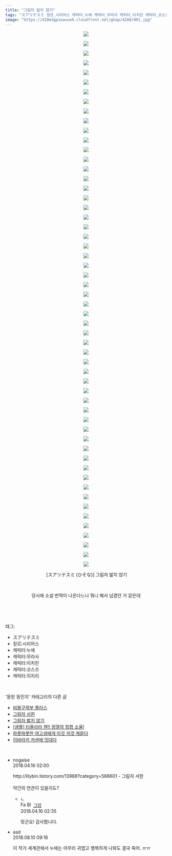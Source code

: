 ```yaml
---
title: "그림자 밟지 않기"
tags: "スアリテスミ 장르_시리어스 캐릭터_누에 캐릭터_무라사 캐릭터_이치린 캐릭터_코스즈 캐릭터_히지리 ひそな 동방_동인지"
image: "https://d28m3gpsoauueh.cloudfront.net/ghap/4288/001.jpg"
---
```

<div class="article">
<p style="text-align: center; clear: none; float: none;"><img src="{{ site.imgserver4 }}/ghap/4288/001.jpg"/></p>
<p style="text-align: center; clear: none; float: none;"><img src="{{ site.imgserver4 }}/ghap/4288/002.jpg"/></p>
<p style="text-align: center; clear: none; float: none;"><img src="{{ site.imgserver4 }}/ghap/4288/003.jpg"/></p>
<p style="text-align: center; clear: none; float: none;"><img src="{{ site.imgserver4 }}/ghap/4288/004.jpg"/></p>
<p style="text-align: center; clear: none; float: none;"><img src="{{ site.imgserver4 }}/ghap/4288/005.jpg"/></p>
<p style="text-align: center; clear: none; float: none;"><img src="{{ site.imgserver4 }}/ghap/4288/006.jpg"/></p>
<p style="text-align: center; clear: none; float: none;"><img src="{{ site.imgserver4 }}/ghap/4288/007.jpg"/></p>
<p style="text-align: center; clear: none; float: none;"><img src="{{ site.imgserver4 }}/ghap/4288/008.jpg"/></p>
<p style="text-align: center; clear: none; float: none;"><img src="{{ site.imgserver4 }}/ghap/4288/009.jpg"/></p>
<p style="text-align: center; clear: none; float: none;"><img src="{{ site.imgserver4 }}/ghap/4288/010.jpg"/></p>
<p style="text-align: center; clear: none; float: none;"><img src="{{ site.imgserver4 }}/ghap/4288/011.jpg"/></p>
<p style="text-align: center; clear: none; float: none;"><img src="{{ site.imgserver4 }}/ghap/4288/012.jpg"/></p>
<p style="text-align: center; clear: none; float: none;"><img src="{{ site.imgserver4 }}/ghap/4288/013.jpg"/></p>
<p style="text-align: center; clear: none; float: none;"><img src="{{ site.imgserver4 }}/ghap/4288/014.jpg"/></p>
<p style="text-align: center; clear: none; float: none;"><img src="{{ site.imgserver4 }}/ghap/4288/015.jpg"/></p>
<p style="text-align: center; clear: none; float: none;"><img src="{{ site.imgserver4 }}/ghap/4288/016.jpg"/></p>
<p style="text-align: center; clear: none; float: none;"><img src="{{ site.imgserver4 }}/ghap/4288/017.jpg"/></p>
<p style="text-align: center; clear: none; float: none;"><img src="{{ site.imgserver4 }}/ghap/4288/018.jpg"/></p>
<p style="text-align: center; clear: none; float: none;"><img src="{{ site.imgserver4 }}/ghap/4288/019.jpg"/></p>
<p style="text-align: center; clear: none; float: none;"><img src="{{ site.imgserver4 }}/ghap/4288/020.jpg"/></p>
<p style="text-align: center; clear: none; float: none;"><img src="{{ site.imgserver4 }}/ghap/4288/021.jpg"/></p>
<p style="text-align: center; clear: none; float: none;"><img src="{{ site.imgserver4 }}/ghap/4288/022.jpg"/></p>
<p style="text-align: center; clear: none; float: none;"><img src="{{ site.imgserver4 }}/ghap/4288/023.jpg"/></p>
<p style="text-align: center; clear: none; float: none;"><img src="{{ site.imgserver4 }}/ghap/4288/024.jpg"/></p>
<p style="text-align: center; clear: none; float: none;"><img src="{{ site.imgserver4 }}/ghap/4288/025.jpg"/></p>
<p style="text-align: center; clear: none; float: none;"><img src="{{ site.imgserver4 }}/ghap/4288/026.jpg"/></p>
<p style="text-align: center; clear: none; float: none;"><img src="{{ site.imgserver4 }}/ghap/4288/027.jpg"/></p>
<p style="text-align: center; clear: none; float: none;"><img src="{{ site.imgserver4 }}/ghap/4288/028.jpg"/></p>
<p style="text-align: center; clear: none; float: none;"><img src="{{ site.imgserver4 }}/ghap/4288/029.jpg"/></p>
<p style="text-align: center; clear: none; float: none;"><img src="{{ site.imgserver4 }}/ghap/4288/030.jpg"/></p>
<p style="text-align: center; clear: none; float: none;"><img src="{{ site.imgserver4 }}/ghap/4288/031.jpg"/></p>
<p style="text-align: center; clear: none; float: none;"><img src="{{ site.imgserver4 }}/ghap/4288/032.jpg"/></p>
<p style="text-align: center; clear: none; float: none;"><img src="{{ site.imgserver4 }}/ghap/4288/033.jpg"/></p>
<p style="text-align: center; clear: none; float: none;"><img src="{{ site.imgserver4 }}/ghap/4288/034.jpg"/></p>
<p style="text-align: center; clear: none; float: none;"><img src="{{ site.imgserver4 }}/ghap/4288/035.jpg"/></p>
<p style="text-align: center; clear: none; float: none;"><img src="{{ site.imgserver4 }}/ghap/4288/036.jpg"/></p>
<p style="text-align: center; clear: none; float: none;"><img src="{{ site.imgserver4 }}/ghap/4288/037.jpg"/></p>
<p style="text-align: center; clear: none; float: none;"><img src="{{ site.imgserver4 }}/ghap/4288/038.jpg"/></p>
<p style="text-align: center; clear: none; float: none;"><img src="{{ site.imgserver4 }}/ghap/4288/039.jpg"/></p>
<p style="text-align: center; clear: none; float: none;"><img src="{{ site.imgserver4 }}/ghap/4288/040.jpg"/></p>
<p style="text-align: center; clear: none; float: none;"><img src="{{ site.imgserver4 }}/ghap/4288/041.jpg"/></p>
<p style="text-align: center; clear: none; float: none;"><img src="{{ site.imgserver4 }}/ghap/4288/042.jpg"/></p>
<p style="text-align: center; clear: none; float: none;"><img src="{{ site.imgserver4 }}/ghap/4288/043.jpg"/></p>
<p style="text-align: center; clear: none; float: none;"><img src="{{ site.imgserver4 }}/ghap/4288/044.jpg"/></p>
<p style="text-align: center; clear: none; float: none;"><img src="{{ site.imgserver4 }}/ghap/4288/045.jpg"/></p>
<p style="text-align: center; clear: none; float: none;"><img src="{{ site.imgserver4 }}/ghap/4288/046.jpg"/></p>
<p style="text-align: center; clear: none; float: none;"><img src="{{ site.imgserver4 }}/ghap/4288/047.jpg"/></p>
<p style="text-align: center; clear: none; float: none;"><img src="{{ site.imgserver4 }}/ghap/4288/048.jpg"/></p>
<p style="text-align: center; clear: none; float: none;"><img src="{{ site.imgserver4 }}/ghap/4288/049.jpg"/></p>
<p style="text-align: center; clear: none; float: none;"><img src="{{ site.imgserver4 }}/ghap/4288/050.jpg"/></p>
<p style="text-align: center; clear: none; float: none;"><img src="{{ site.imgserver4 }}/ghap/4288/051.jpg"/></p>
<p style="text-align: center; clear: none; float: none;"><img src="{{ site.imgserver4 }}/ghap/4288/052.jpg"/></p>
<p style="text-align: center; clear: none; float: none;"><img src="{{ site.imgserver4 }}/ghap/4288/053.jpg"/></p>
<p style="text-align: center; clear: none; float: none;"><img src="{{ site.imgserver4 }}/ghap/4288/054.jpg"/></p>
<p style="text-align: center; clear: none; float: none;"><img src="{{ site.imgserver4 }}/ghap/4288/055.jpg"/></p>
<p style="text-align: center; clear: none; float: none;"><img src="{{ site.imgserver4 }}/ghap/4288/056.jpg"/></p>
<p style="text-align: center; clear: none; float: none;"> [スアリテスミ (ひそな)] 그림자 밟지 않기</p>
<p style="text-align: center; clear: none; float: none;"><br/></p>
<p style="text-align: center; clear: none; float: none;">당시에 소설 번역이 나온다느니 뭐니 해서 넘겼던 거 같은데</p>
<p><br/></p>
</div><br/>
<div class="tagTrail">
<p>태그: </p>
<ul>
<li>スアリテスミ</li>
<li>장르:시리어스</li>
<li>캐릭터:누에</li>
<li>캐릭터:무라사</li>
<li>캐릭터:이치린</li>
<li>캐릭터:코스즈</li>
<li>캐릭터:히지리</li>
</ul>
</div><br/>
<div class="another">
<p>'동방 동인지' 카테고리의 다른 글</p>
<ul>
<li><a href="/ghap_4294">비봉구락부 플러스</a></li>
<li><a href="/ghap_4291">그림자 서한</a></li>
<li><a href="/ghap_4288">그림자 밟지 않기</a></li>
<li><a href="/ghap_4287">[샘플] 타올라라 첸!! 정열의 힙합 소울!</a></li>
<li><a href="/ghap_4283">파릇파릇한 여고생에게 이것 저것 캐묻다</a></li>
<li><a href="/ghap_4282">이바라키 카센에 잇대다</a></li>
</ul>
</div><br/>
<div class="cb_module cb_fluid">
<div class="cb_wrt cb_profile">
<div class="comment">
<ul>
<li class="cb_thumb_off" id="comment15239551">
<div class="cb_comment_area">
<div class="cb_info_area">
<div class="cb_section">
<span class="cb_nick_name">nogaise</span>
</div>
<div class="cb_section">
<span class="cb_date">2018.04.16 02:00 </span>
</div>
</div>
<div class="cb_dsc_comment">
<p class="cb_dsc">
											http://lilybin.tistory.com/13988?category=566601 - 그림자 서한<br/>
<br/>
약간의 연관이 있을지도?
										</p>
</div>
<ul>
<li class="cb_thumb_off" id="comment15239558">
<span class="cb_bu_subnode">ㄴ</span>
<div class="cb_comment_area">
<div class="cb_info_area">
<div class="cb_section">
<span class="cb_nick_name"><img alt="Favicon of https://ghaptouhou.tistory.com" height="16" onerror="this.onerror=null;this.parentNode.removeChild(this)" src="https://ghaptouhou.tistory.com/favicon.ico" width="16"/> <img alt="BlogIcon" height="16" onerror="this.parentNode.removeChild(this)" src="https://ghaptouhou.tistory.com/index.gif" width="16"/> <a href="https://ghaptouhou.tistory.com" onclick="return openLinkInNewWindow(this)"> 그압</a><span class="tistoryProfileLayerTrigger" onclick='TistoryProfile.show(event, this, {"title":"\uc800\uae30 \uc774\uac70 \ub098\uc911\uc5d0 \uc218\uc815 \uac00\ub2a5\ud558\ub098\uc694","url":"https:\/\/ghap.tistory.com","nickname":"\uadf8\uc555","items":[]}); return false;'></span></span>
</div>
<div class="cb_section">
<span class="cb_date">2018.04.16 02:35 </span>
</div>
</div>
<div class="cb_dsc_comment">
<p class="cb_dsc">
																맞군요! 감사합니다.
															</p>
</div>
</div>
</li>
</ul>
</div></li>
<li class="cb_thumb_off" id="comment15304946">
<div class="cb_comment_area">
<div class="cb_info_area">
<div class="cb_section">
<span class="cb_nick_name">asd</span>
</div>
<div class="cb_section">
<span class="cb_date">2018.08.10 09:16 </span>
</div>
</div>
<div class="cb_dsc_comment">
<p class="cb_dsc">
											이 작가 세계관에서 누에는 아무리 귀엽고 행복하게 나와도 결국 죽어..ㅠㅠ
										</p>
</div>
</div></li>
</ul>
</div>
</div><!-- commentList close -->
</div><br/>
